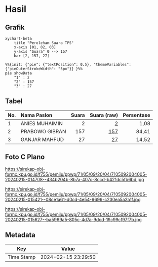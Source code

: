 # Hasil

## Grafik

```mermaid
xychart-beta
    title "Perolehan Suara TPS"
    x-axis [01, 02, 03]
    y-axis "Suara" 0 --> 157
    bar [2, 157, 27]
```

```mermaid
%%{init: {"pie": {"textPosition": 0.5}, "themeVariables": {"pieOuterStrokeWidth": "5px"}} }%%
pie showData
    "1" : 2
    "2" : 157
    "3" : 27
```

## Tabel

| No. | Nama Paslon    | Suara | Suara (raw) | Persentase |
|:--- |:-------------- | -----:| -----------:| ----------:|
| 1   | ANIES MUHAIMIN | 2     | [2][p-1]    | 1,08       |
| 2   | PRABOWO GIBRAN | 157   | [157][p-2]  | 84,41      |
| 3   | GANJAR MAHFUD  | 27    | [27][p-3]   | 14,52      |


[p-1]: https://github.com/gigit-pemilu/pemilu-2024-71-sulawesi-utara/blob/main/pilpres/hitung-suara/sub/71-sulawesi-utara/sub/05-minahasa-selatan/sub/09-tenga/sub/2004-radey/sub/005-tps/sub/paslon-1.txt
[p-2]: https://github.com/gigit-pemilu/pemilu-2024-71-sulawesi-utara/blob/main/pilpres/hitung-suara/sub/71-sulawesi-utara/sub/05-minahasa-selatan/sub/09-tenga/sub/2004-radey/sub/005-tps/sub/paslon-2.txt
[p-3]: https://github.com/gigit-pemilu/pemilu-2024-71-sulawesi-utara/blob/main/pilpres/hitung-suara/sub/71-sulawesi-utara/sub/05-minahasa-selatan/sub/09-tenga/sub/2004-radey/sub/005-tps/sub/paslon-3.txt

## Foto C Plano

https://sirekap-obj-formc.kpu.go.id/f755/pemilu/ppwp/71/05/09/20/04/7105092004005-20240215-014708--434b204b-8b7a-407c-8ccd-b421dc5fb6bd.jpg

https://sirekap-obj-formc.kpu.go.id/f755/pemilu/ppwp/71/05/09/20/04/7105092004005-20240215-015421--08ce1a61-d0cd-4e54-9699-c230ea5a2a1f.jpg

https://sirekap-obj-formc.kpu.go.id/f755/pemilu/ppwp/71/05/09/20/04/7105092004005-20240215-015627--ba5969a5-805c-4d7a-9dcd-19c99cf97f7b.jpg


## Metadata

| Key        | Value               |
| ---------- | ------------------- |
| Time Stamp | 2024-02-15 23:29:50 |



